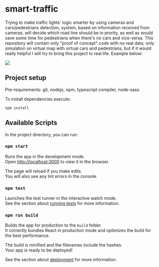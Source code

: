 # smart-traffic

Trying to make traffic lights' logic smarter by using cameras and cars/pedestrians detection, system, based on information received from cameras, will decide which road line should be in prority, as well as would save some time for pedestrians when there's no cars and vice-versa. This repository will contain only "proof of concept" code with no real data, only simulation on virtual map with virtual cars and pedestrians, but if it would really helpful I will try to bring this project to real life. Example below:

![](example.gif)

## Project setup

Pre-requirements: 
git, nodejs, npm, typescript compiler, node-sass

To install dependencies execute:
```
npm install
```

## Available Scripts

In the project directory, you can run:

### `npm start`

Runs the app in the development mode.<br>
Open [http://localhost:3000](http://localhost:3000) to view it in the browser.

The page will reload if you make edits.<br>
You will also see any lint errors in the console.

### `npm test`

Launches the test runner in the interactive watch mode.<br>
See the section about [running tests](https://facebook.github.io/create-react-app/docs/running-tests) for more information.

### `npm run build`

Builds the app for production to the `build` folder.<br>
It correctly bundles React in production mode and optimizes the build for the best performance.

The build is minified and the filenames include the hashes.<br>
Your app is ready to be deployed!

See the section about [deployment](https://facebook.github.io/create-react-app/docs/deployment) for more information.
